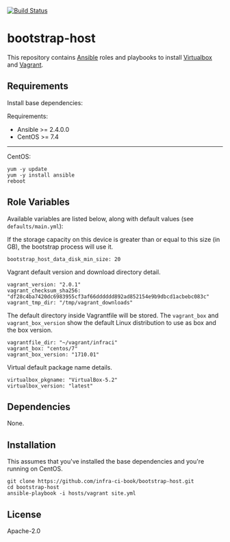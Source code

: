 [![Build Status](https://travis-ci.org/infra-ci-book/bootstrap-host.svg?branch=master)](https://travis-ci.org/infra-ci-book/bootstrap-host)

# bootstrap-host
This repository contains [Ansible](https://www.ansible.com/) roles and
playbooks to install [Virtualbox](https://www.virtualbox.org/) and
[Vagrant](https://www.vagrantup.com/).

## Requirements

Install base dependencies:

Requirements:

- Ansible >= 2.4.0.0
- CentOS >= 7.4

----

CentOS:

```
yum -y update
yum -y install ansible
reboot
```

## Role Variables

Available variables are listed below, along with default values (see `defaults/main.yml`):

If the storage capacity on this device is greater than or equal to this
size (in GB), the bootstrap process will use it.

```
bootstrap_host_data_disk_min_size: 20
```

Vagrant default version and download directory detail.

```
vagrant_version: "2.0.1"
vagrant_checksum_sha256: "df28c4ba7420dc6983955cf3af66dddddd892ad852154e9b9dbcd1acbebc083c"
vagrant_tmp_dir: "/tmp/vagrant_downloads"
```

The default directory inside Vagrantfile will be stored.
The `vagrant_box` and `vagrant_box_version` show the default Linux distribution
to use as box and the box version.

```
vagrantfile_dir: "~/vagrant/infraci"
vagrant_box: "centos/7"
vagrant_box_version: "1710.01"
```

Virtual default package name details.

```
virtualbox_pkgname: "VirtualBox-5.2"
virtualbox_version: "latest"
```

## Dependencies

None.

## Installation

This assumes that you've installed the base dependencies and you're running on
CentOS.

```
git clone https://github.com/infra-ci-book/bootstrap-host.git
cd bootstrap-host
ansible-playbook -i hosts/vagrant site.yml
```

## License

Apache-2.0


